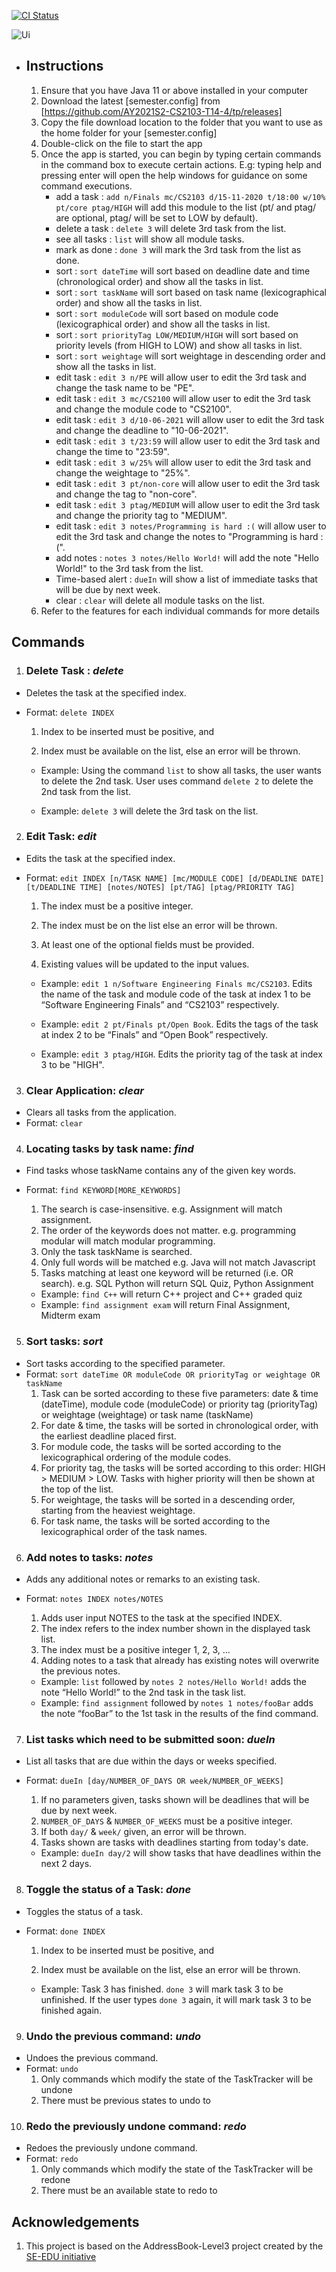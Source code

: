 [![CI Status](https://github.com/se-edu/addressbook-level3/workflows/Java%20CI/badge.svg)](https://github.com/AY2021S2-CS2103-T14-4/tp/actions)

![Ui](docs/images/v1.3.1_Ui.png)

* ## **Instructions**
  1. Ensure that you have Java 11 or above installed in your computer
  2. Download the latest [semester.config] from [https://github.com/AY2021S2-CS2103-T14-4/tp/releases]
  3. Copy the file download location to the folder that you want to use as the home folder for your [semester.config]
  4. Double-click on the file to start the app
  5. Once the app is started, you can begin by typing certain commands in the command box to execute certain actions. E.g: typing help and pressing enter will open the help windows for guidance on some command executions.
      * add a task : `add n/Finals mc/CS2103 d/15-11-2020 t/18:00 w/10% pt/core ptag/HIGH` will add this module to the list (pt/ and ptag/ are optional, ptag/ will be set to LOW by default).
      * delete a task : `delete 3` will delete 3rd task from the list.
      * see all tasks : `list` will show all module tasks.
      * mark as done : `done 3` will mark the 3rd task from the list as done.
      * sort : `sort dateTime` will sort based on deadline date and time (chronological order) and show all the tasks in list.
      * sort : `sort taskName` will sort based on task name (lexicographical order) and show all the tasks in list.
      * sort : `sort moduleCode` will sort based on module code (lexicographical order) and show all the tasks in list.
      * sort : `sort priorityTag LOW/MEDIUM/HIGH` will sort based on priority levels (from HIGH to LOW) and show all tasks in list.
      * sort : `sort weightage` will sort weightage in descending order and show all the tasks in list.
      * edit task : `edit 3 n/PE` will allow user to edit the 3rd task and change the task name to be "PE".
      * edit task : `edit 3 mc/CS2100` will allow user to edit the 3rd task and change the module code to "CS2100".
      * edit task : `edit 3 d/10-06-2021` will allow user to edit the 3rd task and change the deadline to "10-06-2021".
      * edit task : `edit 3 t/23:59` will allow user to edit the 3rd task and change the time to "23:59".
      * edit task : `edit 3 w/25%` will allow user to edit the 3rd task and change the weightage to "25%".
      * edit task : `edit 3 pt/non-core` will allow user to edit the 3rd task and change the tag to "non-core".
      * edit task : `edit 3 ptag/MEDIUM` will allow user to edit the 3rd task and change the priority tag to "MEDIUM".
      * edit task : `edit 3 notes/Programming is hard :(` will allow user to edit the 3rd task and change the notes to "Programming is hard :(".
      * add notes : `notes 3 notes/Hello World!` will add the note "Hello World!" to the 3rd task from the list.
      * Time-based alert : `dueIn` will show a list of immediate tasks that will be due by next week.
      * clear : `clear` will delete all module tasks on the list.
  6. Refer to the features for each individual commands for more details

## **Commands**

1. ### Delete Task : *delete*
  * Deletes the task at the specified index.

  * Format:  `delete INDEX`

    1. Index to be inserted must be positive, and

    2. Index must be available on the list, else an error will be thrown.

    

    - Example: Using the command `list` to show all tasks, the user wants to delete the 2nd task. User uses command `delete 2` to delete the 2nd task from the list.

    - Example: `delete 3` will delete the 3rd task on the list.

2. ### Edit Task: *edit*

  * Edits the task at the specified index.

  * Format: `edit INDEX [n/TASK NAME] [mc/MODULE CODE] [d/DEADLINE DATE] [t/DEADLINE TIME] [notes/NOTES] [pt/TAG] [ptag/PRIORITY TAG]`

    1. The index must be a positive integer.

    2. The index must be on the list else an error will be thrown.

    3. At least one of the optional fields must be provided.

    4. Existing values will be updated to the input values.

    

    - Example: `edit 1 n/Software Engineering Finals mc/CS2103`. Edits the name of the task and module code of the task at index 1 to be “Software Engineering Finals” and “CS2103” respectively.

    - Example: `edit 2 pt/Finals pt/Open Book`. Edits the tags of the task at index 2 to be “Finals” and “Open Book” respectively.

    - Example: `edit 3 ptag/HIGH`. Edits the priority tag of the task at index 3 to be "HIGH".

3. ### Clear Application: *clear*

  * Clears all tasks from the application.
  * Format: `clear`

4. ### Locating tasks by task name: *find*

  * Find tasks whose taskName contains any of the given key words.

  * Format: `find KEYWORD[MORE_KEYWORDS]`
    1. The search is case-insensitive. e.g. Assignment will match assignment.
    2. The order of the keywords does not matter. e.g. programming modular will match modular programming.
    3. Only the task taskName is searched.
    4. Only full words will be matched e.g. Java will not match Javascript
    5. Tasks matching at least one keyword will be returned (i.e. OR search). e.g. SQL Python will return SQL Quiz, Python Assignment
    
    
    
      * Example: `find C++` will return C++ project and C++ graded quiz
      * Example: `find assignment exam` will return Final Assignment, Midterm exam

5. ### Sort tasks: *sort*

  * Sort tasks according to the specified parameter.
  * Format: `sort dateTime OR moduleCode OR priorityTag or weightage OR taskName`
    1. Task can be sorted according to these five parameters: date & time (dateTime), module code (moduleCode) or priority tag (priorityTag) or weightage (weightage) or task name (taskName)
    2. For date & time, the tasks will be sorted in chronological order, with the earliest deadline placed first.
    3. For module code, the tasks will be sorted according to the lexicographical ordering of the module codes.
    4. For priority tag, the tasks will be sorted according to this order: HIGH > MEDIUM > LOW. Tasks with higher priority will then be shown at the top of the list.
    5. For weightage, the tasks will be sorted in a descending order, starting from the heaviest weightage.
    6. For task name, the tasks will be sorted according to the lexicographical order of the task names.

6. ### Add notes to tasks: *notes*

  * Adds any additional notes or remarks to an existing task.
  * Format: `notes INDEX notes/NOTES`
    1. Adds user input NOTES to the task at the specified INDEX.
    2. The index refers to the index number shown in the displayed task list.
    3. The index must be a positive integer 1, 2, 3, …
    4. Adding notes to a task that already has existing notes will overwrite the previous notes.
    
    
      * Example: `list` followed by `notes 2 notes/Hello World!` adds the note “Hello World!” to the 2nd task in the task list.
      * Example: `find assignment` followed by `notes 1 notes/fooBar` adds the note “fooBar” to the 1st task in the results of the find command.

7. ### List tasks which need to be submitted soon: *dueIn*

  * List all tasks that are due within the days or weeks specified.

  * Format: `dueIn [day/NUMBER_OF_DAYS OR week/NUMBER_OF_WEEKS]`
    1. If no parameters given, tasks shown will be deadlines that will be due by next week.
    2. `NUMBER_OF_DAYS` & `NUMBER_OF_WEEKS` must be a positive integer.
    3. If both `day/` & `week/` given, an error will be thrown.
    4. Tasks shown are tasks with deadlines starting from today's date.
    
    
    
      * Example: `dueIn day/2` will show tasks that have deadlines within the next 2 days.

8. ### Toggle the status of a Task: *done*

  * Toggles the status of a task.
  * Format: `done INDEX`
    1. Index to be inserted must be positive, and
    
    2. Index must be available on the list, else an error will be thrown.
    
    
      * Example: Task 3 has finished. `done 3` will mark task 3 to be unfinished. If the user types `done 3` again, it will mark task 3 to be finished again.

9. ### Undo the previous command: *undo*

  * Undoes the previous command.
  * Format: `undo`
    1. Only commands which modify the state of the TaskTracker will be undone
    2. There must be previous states to undo to

10. ### Redo the previously undone command: *redo*

  * Redoes the previously undone command.
  * Format: `redo`
    1. Only commands which modify the state of the TaskTracker will be redone
    2. There must be an available state to redo to
    
## Acknowledgements
1. This project is based on the AddressBook-Level3 project created by the [SE-EDU initiative](https://se-education.org)
